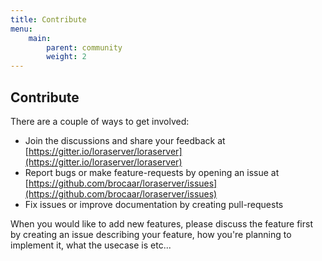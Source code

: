 ```yaml
---
title: Contribute
menu:
    main:
        parent: community
        weight: 2
---
```


## Contribute

There are a couple of ways to get involved:

* Join the discussions and share your feedback at [https://gitter.io/loraserver/loraserver](https://gitter.io/loraserver/loraserver)
* Report bugs or make feature-requests by opening an issue at [https://github.com/brocaar/loraserver/issues](https://github.com/brocaar/loraserver/issues)
* Fix issues or improve documentation by creating pull-requests

When you would like to add new features, please discuss the feature first
by creating an issue describing your feature, how you're planning to implement
it, what the usecase is etc...
